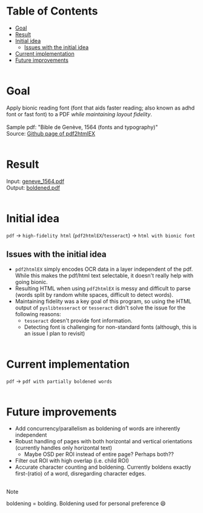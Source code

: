 # Table of Contents
- [Goal](#goal)
- [Result](#result)
- [Initial idea](#initial-idea)
  - [Issues with the initial idea](#issues-with-the-initial-idea)
- [Current implementation](#current-implementation)
- [Future improvements](#future-improvements)
<br><br> 
# Goal
Apply bionic reading font (font that aids faster reading; also known as adhd font or fast font) to a PDF _while maintaining layout fidelity_.
<br><br>
Sample pdf: "Bible de Genève, 1564 (fonts and typography)"
<br>
Source: [Github page of pdf2htmlEX](https://github.com/pdf2htmlEX/pdf2htmlEX?tab=readme-ov-file)
<br><br>
# Result
Input: [geneve_1564.pdf](/sample_pdf/geneve_1564.pdf)
<br>
Output: [boldened.pdf](boldened.pdf)
<br><br>
# Initial idea
`pdf` -> `high-fidelity html` (`pdf2htmlEX`/`tesseract`) -> `html with bionic font`
## Issues with the initial idea
- `pdf2htmlEX` simply encodes OCR data in a layer independent of the pdf.
While this makes the pdf/html text selectable, it doesn't really help with going bionic.
- Resulting HTML when using `pdf2htmlEX` is messy and difficult to parse (words split by random white spaces, difficult to detect words).
- Maintaining fidelity was a key goal of this program, so using the HTML output of `pyslibtesseract` or `tesseract` didn't solve the issue for the following reasons:
  - `tesseract` doesn't provide font information.
  - Detecting font is challenging for non-standard fonts (although, this is an issue I plan to revisit)
<br><br>
# Current implementation
`pdf` -> `pdf with partially boldened words`
<br><br>
# Future improvements
- Add concurrency/parallelism as boldening of words are inherently independent
- Robust handling of pages with both horizontal and vertical orientations (currently handles only horizontal text)
  - Maybe OSD per ROI instead of entire page? Perhaps both??
- Filter out ROI with high overlap (i.e. child ROI)
- Accurate character counting and boldening. Currently boldens exactly first-(ratio) of a word, disregarding character edges.
<br><br>
> [!Note]
> boldening = bolding. Boldening used for personal preference 😄
  


